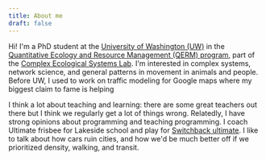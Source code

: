```yaml
---
title: About me
draft: false
---
```


Hi! I'm a PhD student at the [University of Washington (UW)](https://www.washington.edu/) in the [Quantitative Ecology and Resource Management (QERM) program](https://quantitative.uw.edu/graduate/qerm/), part of the [Complex Ecological Systems Lab](https://complexecolab.github.io/).
I'm interested in complex systems, network science, and general patterns in movement in animals and people.
Before UW, I used to work on traffic modeling for Google maps where my biggest claim to fame is helping 

I think a lot about teaching and learning: there are some great teachers out there but I think we regularly get a lot of things wrong.
Relatedly, I have strong opinions about programming and teaching programming.
I coach Ultimate frisbee for Lakeside school and play for [Switchback ultimate](https://switchbackultimate.com/).
I like to talk about how cars ruin cities, and how we'd be much better off if we prioritized density, walking, and transit.


